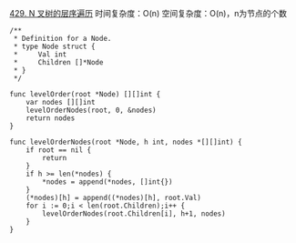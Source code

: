[429. N 叉树的层序遍历](https://leetcode-cn.com/problems/n-ary-tree-level-order-traversal/)
时间复杂度：O(n)
空间复杂度：O(n)，n为节点的个数
```golang
/**
 * Definition for a Node.
 * type Node struct {
 *     Val int
 *     Children []*Node
 * }
 */

func levelOrder(root *Node) [][]int {
    var nodes [][]int
    levelOrderNodes(root, 0, &nodes)
    return nodes
}

func levelOrderNodes(root *Node, h int, nodes *[][]int) {
    if root == nil {
        return
    }
    if h >= len(*nodes) {
        *nodes = append(*nodes, []int{})
    }
    (*nodes)[h] = append((*nodes)[h], root.Val)
    for i := 0;i < len(root.Children);i++ {
        levelOrderNodes(root.Children[i], h+1, nodes)
    }
} 
```
